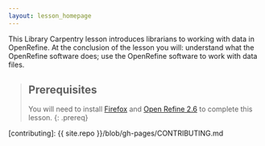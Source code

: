 ```yaml
---
layout: lesson_homepage
---
```

This Library Carpentry lesson introduces librarians to working with data in OpenRefine. At the conclusion of the lesson you will: understand what the OpenRefine software does; use the OpenRefine software to work with data files.

> ## Prerequisites
>
> You will need to install [Firefox](https://www.mozilla.org/en-US/firefox/new/) and [Open Refine 2.6](http://openrefine.org/download.html) to complete this lesson.
{: .prereq}

[contributing]: {{ site.repo }}/blob/gh-pages/CONTRIBUTING.md
